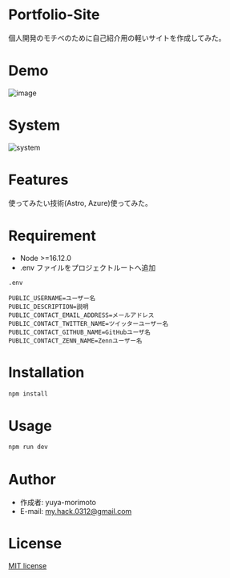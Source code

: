 # Portfolio-Site

個人開発のモチベのために自己紹介用の軽いサイトを作成してみた。

# Demo

![image](https://user-images.githubusercontent.com/84908365/226121943-54c56050-38ed-4252-907b-a6f2551063e2.png)

# System

![system](https://user-images.githubusercontent.com/84908365/226156349-d1f6b1ed-7b45-434a-a914-c36bc3675f43.png)

# Features

使ってみたい技術(Astro, Azure)使ってみた。

# Requirement

- Node >=16.12.0
- .env ファイルをプロジェクトルートへ追加

```
.env

PUBLIC_USERNAME=ユーザー名
PUBLIC_DESCRIPTION=説明
PUBLIC_CONTACT_EMAIL_ADDRESS=メールアドレス
PUBLIC_CONTACT_TWITTER_NAME=ツイッターユーザー名
PUBLIC_CONTACT_GITHUB_NAME=GitHubユーザ名
PUBLIC_CONTACT_ZENN_NAME=Zennユーザー名

```

# Installation

```bash
npm install
```

# Usage

```bash
npm run dev
```

# Author

- 作成者: yuya-morimoto
- E-mail: my.hack.0312@gmail.com

# License
[MIT license](https://github.com/yuya-morimoto/portfolio-site/blob/main/LICENSE)
